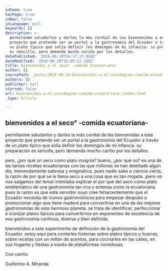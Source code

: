 ```yaml
---
inFeed: true
hasPage: true
inNav: false
inLanguage: null
keywords: []
description: >-
  permítanme saludarlos y darles la más cordial de las bienvenidas a este
  proyecto que pretende ser un portal a la gastronomía del Ecuador a través de
  un plato típico que solía definir los domingos de mi infancia. su preparación
  es sencilla, pero demanda mucho cariño por los detalles.
datePublished: '2016-06-19T16:17:27.938Z'
dateModified: '2016-06-19T16:09:12.166Z'
title: bienvenidos a el seco° -comida ecuatoriana-
author: []
sourcePath: _posts/2016-06-19-bienvenidos-a-el-secodegree-comida-ecuatoriana-.md
authors: []
publisher: null
starred: false
url: bienvenidos-a-el-secodegree-comida-ecuatoriana-/index.html
_type: Article

---
```

## bienvenidos a el seco° -comida ecuatoriana-

permítanme saludarlos y darles la más cordial de las bienvenidas a este proyecto que pretende ser un portal a la gastronomía del Ecuador a través de un plato típico que solía definir los domingos de mi infancia. su preparación es sencilla, pero demanda mucho cariño por los detalles.

pero, ¿por qué un seco como plato insignia? bueno, ¿por qué no? es una de las tantas recetas ecuatorianas con las que millones se han deleitado algún día, tremendamente sabrosa y enigmática, pues nadie sabe a ciencia cierta, la razón de por qué se le llama seco a una cosa que es tan mojada. ¡pero no nos salgamos del tema! intentaba explicar el por qué del seco como plato emblemático de una gastronomía tan rica y extensa como la ecuatoriana. pues la razón es que este servidor suyo cree fehacientemente que el Ecuador necesita de íconos gastronómicos para empezar después a promocionar algo que tiene madera para convertirse en una de las mejores gastronomías de este hermoso planeta. se trata de identificar, perfeccionar e iconizar platos típicos para convertirnos en exponentes de excelencia de esa gastronomía cariñosa, diversa y bien definida.

bienvenidos a este experimento de definición de la gastronomía del Ecuador. estoy aquí para contarles historias sobre platos típicos y huecas, sobre recetas con un millón de acentos, para cocinarles en las calles, en sus hogares y fiestas a través de plataformas novedosas.

Con cariño

Guillermo A. Miranda